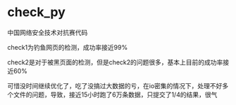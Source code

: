 # check_py
中国网络安全技术对抗赛代码


check1为钓鱼网页的检测，成功率接近99%

check2是对于被黑页面的检测，但是check2的问题很多，基本上目前的成功率接近60%

可惜没时间继续优化了，吃了没搞过大数据的亏，在io密集的情况下，处理不好多个文件的问题，导致，接近15小时跑了6万条数据，只提交了1/4的结果，很气
